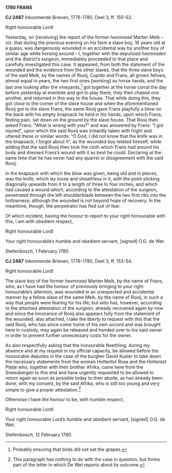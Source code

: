 **1780 FRANS**

**CJ 2487** Inkoomende Brieven, 1776-1780, Deel 3, ff. 150-52.

Right honourable Lord!

Yesterday, on \[receiving\] the report of the former *heemraad* Marten
Melk – viz. that during the previous evening on his farm a slave boy, 16
years old at a guess, was dangerously wounded in an accidental way by
another boy of similar age while horsing around – I, together with the
deputised *heemraden* and the district’s surgeon, immediately proceeded
to that place and carefully investigated this case. It appeared, from
both the statement of the wounded and the evidence from the other
slaves, that the three slave boys of the said Melk, by the names of
Rooij, Cupido and Frans, all grown fellows, almost equal in years, the
two first ones \[working\] as horse hands, and the last one looking
after the vineyards,[^1] got together at the horse corral the day before
yesterday at eventide and got to play there, they then chased one
another, and returned in this way to the house. That while doing this,
they got close to the corner of the slave house and when the
aforementioned Rooij got to the slave Frans, the same Rooij gave Frans
playfully a blow on the back with his empty knapsack he held in his
hands, upon which Frans, feeling pain, sat down on the ground by the
slave house. That Rooij then asked Frans: “What is wrong with you?” and
was answered by Frans: “I got injured”, upon which the said Rooij was
instantly taken with fright and uttered these or similar words: “O God,
I did not know that the knife was in the knapsack, I forgot about it”,
as the wounded boy related himself, while adding that the said Rooij
then took the cloth which Frans had around his body and dressed Frans’s
wound with it as best he could. Declaring at the same time that he has
never had any quarrel or disagreement with the said Rooij.

In the knapsack with which the blow was given, being old and in pieces,
was the knife, which lay loose and sheathless in it, with the point
sticking diagonally upwards from it to a length of three to four inches,
and which had caused a wound which, according to the attestation of the
surgeon, penetrated through the left shoulderblade between the two first
ribs into the hollowness; although the wounded is not beyond hope of
recovery. In the meantime, though, the perpetrator has fled out of fear.

Of which incident, having the honour to report to your right honourable
with this, I am with obedient respect,

Right honourable Lord!

Your right honourable’s humble and obedient servant, \[signed\] O.G. de
Wet.

Stellenbosch, 1 February 1780.

**CJ 2487** Inkoomende Brieven, 1776-1780, Deel 3, ff. 153-54.

Right honourable Lord!

The slave boy of the former *heemraad* Marten Melk, by the name of
Frans, who, as I have had the honour of previously bringing to your
right honourable’s attention, was wounded in an unexpected and
accidental manner by a fellow slave of the same Melk, by the name of
Rooij, in such a way that people were fearing for his life; but who has,
however, according to the attached attestation of the surgeon, already
recovered again by now and since the innocence of Rooij also appears
fully from the statement of the wounded, also attached, I take the
liberty to request with this that the said Rooij, who has since come
home of his own accord and was brought here in custody, may again be
released and handed over to his said owner in order to prevent further
unnecessary costs for the owner.

As also respectfully asking that the honourable Neethling, during my
absence and at my request in my official capacity, be allowed before the
honourable deputies in the case of the burgher David Kusler to take down
the necessary statements from the woman Hottentot Rosa and the Hottentot
Platje who, together with their brother Afrika, came here from the
Sneeubergen to this end and have urgently requested to be allowed to
return again as soon as possible today to their abode, as has already
been done, with my consent, by the said Afrika, who is still too young
and very simple to give a proper attestation.[^2]

Otherwise I have the honour to be, with humble respect,

Right honourable Lord!

Your right honourable Lord’s humble and obedient servant, \[signed\]
O.G. de Wet.

Stellenbosch, 12 February 1780.

[^1]: Probably ensuring that birds did not eat the grapes.

[^2]: This paragraph has nothing to do with the case in question, but
    forms part of the letter in which De Wet reports about its outcome.
